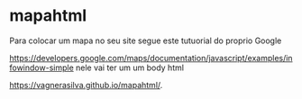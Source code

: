 # mapahtml

Para colocar  um mapa no seu site segue este tutuorial do proprio Google 

https://developers.google.com/maps/documentation/javascript/examples/infowindow-simple
nele vai ter um  um body html 

https://vagnerasilva.github.io/mapahtml/.

